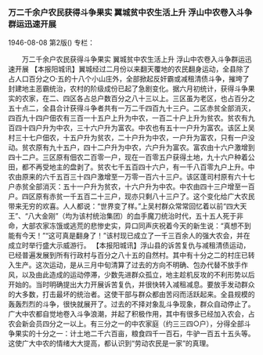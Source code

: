### 万二千余户农民获得斗争果实  翼城贫中农生活上升  浮山中农卷入斗争群运迅速开展

1946-08-08
第2版()
专栏：

　　万二千余户农民获得斗争果实
    翼城贫中农生活上升
    浮山中农卷入斗争群运迅速开展
    【本报阳城讯】翼城经过二月份以来翻天覆地的农民翻身运动，全县除了占人口百分之○·五的十八个小山庄外，全部掀起反奸霸或减租清债斗争，摧垮了封建地主恶霸统治，农村的阶级成份已起了急剧变化。据六月初统计，获得斗争果实的农家，在二、四区各占总户数百分之八十三以上。三区虽为老区，也占百分之五十点二，全县合计获得斗争者共有一万二千四百九十三户。二区赤贫全部消灭，四百九十四户佃农有三百一十五户上升为中农，一百二十户上升为贫农。贫农有九百四十四户升为中农，三十六户升为富农。中农也有五十一户升为富农。该区上吴村三十七户佃农，十五户升为贫农，二十户升为中农，一户升为富农，只有一户没动。贫农原有九十五户，四十二户升为中农，六户升为富农。富农由十六户激增到四十二户。三区原有佃农二百零一户，现在一百零五户获得土地，九十六户种着公田，都不再受地主的盘剥了。贫农七千五百四十六户，有一千八百零九户上升。中农由原来的六千五百三十四户激增至一万零一百六十三户。该区蓬司村原有六十七户赤贫全部消灭：五十一户升为贫农，十六户升为中农。中农由四十三户增至一百户。四区原有赤贫一千五百二十三户，现亦只剩八十三户了。这个变化给广大农民带来无穷的欢喜。人人都说：“世界变了样。”上吴村群众常常回忆着以前“四大天王”、“八大金刚”（均为该村统治集团）的血手魔刀统治时代，五十五人死于非命，大部农家冻饿或逃荒的悲惨史实，异口同声庆祝着今天的新生说：“真想不到能有今天！”“这可真是翻身了！”该村现已成立了一千三百余人的强大农会，并在成立时举行盛大示威游行。
    【本报阳城讯】浮山县的诉苦复仇与减租清债运动，已经普遍发展到所有行政村与百分之八十五的自然村。其中有十分之二的村庄已转入生产。这次运动，是从三月中旬清算了过去的方向不明确、包办代替不放手作风，以及由此造成的运动停滞，少数先进群众孤立，地主趁机反攻的不利形势以后开始的。当时明确提出大力开展诉苦复仇，并很快转入减租减息。要放手发动群众的大多数，打击最坏的统治者。这使干部与群众都由苦闷而活跃起来。全县规模的轰轰烈烈的斗争，很快就展开了。过去的不择对象乱斗争现象，群众自动停止了。广大中农都自觉地卷入斗争浪潮，并起了积极作用，其中有很多已经加入农会，占农会新会员四分之一以上。有三分之一的中农家庭（约三三四○户），分得全部斗争果实的十分之一：计土地二千六百亩，粮食四千一百石，牛驴一百五十五头等。这使广大中农的情绪大大提高，都认识到“劳动农民是一家”的真理。
